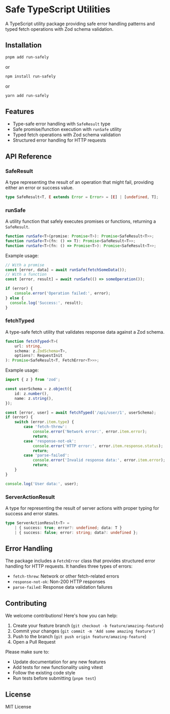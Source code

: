 # Safe TypeScript Utilities

A TypeScript utility package providing safe error handling patterns and typed fetch operations with Zod schema validation.

## Installation

```bash
pnpm add run-safely
```
or
```bash
npm install run-safely
```
or
```bash
yarn add run-safely
```


## Features

- Type-safe error handling with `SafeResult` type
- Safe promise/function execution with `runSafe` utility
- Typed fetch operations with Zod schema validation
- Structured error handling for HTTP requests

## API Reference

### SafeResult

A type representing the result of an operation that might fail, providing either an error or success value.

```typescript
type SafeResult<T, E extends Error = Error> = [E] | [undefined, T];
```


### runSafe

A utility function that safely executes promises or functions, returning a `SafeResult`.

```typescript
function runSafe<T>(promise: Promise<T>): Promise<SafeResult<T>>;
function runSafe<T>(fn: () => T): Promise<SafeResult<T>>;
function runSafe<T>(fn: () => Promise<T>): Promise<SafeResult<T>>;
```

Example usage:

```typescript
// With a promise
const [error, data] = await runSafe(fetchSomeData());
// With a function
const [error, result] = await runSafe(() => someOperation());

if (error) {
	console.error('Operation failed:', error);
} else {
  console.log('Success:', result);
}
```

### fetchTyped

A type-safe fetch utility that validates response data against a Zod schema.

```typescript
function fetchTyped<T>(
	url: string,
	schema: z.ZodSchema<T>,
	options?: RequestInit
): Promise<SafeResult<T, FetchError<T>>>;
```


Example usage:

```typescript
import { z } from 'zod';

const userSchema = z.object({
	id: z.number(),
	name: z.string(),
});

const [error, user] = await fetchTyped('/api/user/1', userSchema);
if (error) {
	switch (error.item.type) {
		case 'fetch-threw':
			console.error('Network error:', error.item.error);
			return;
		case 'response-not-ok':
			console.error('HTTP error:', error.item.response.status);
			return;
		case 'parse-failed':
			console.error('Invalid response data:', error.item.error);
			return;
	}
}

console.log('User data:', user);
```


### ServerActionResult

A type for representing the result of server actions with proper typing for success and error states.

```typescript
type ServerActionResult<T> =
	| { success: true; error?: undefined; data: T }
	| { success: false; error: string; data?: undefined };
```


## Error Handling

The package includes a `FetchError` class that provides structured error handling for HTTP requests. It handles three types of errors:

- `fetch-threw`: Network or other fetch-related errors
- `response-not-ok`: Non-200 HTTP responses
- `parse-failed`: Response data validation failures

## Contributing

We welcome contributions! Here's how you can help:

1. Create your feature branch (`git checkout -b feature/amazing-feature`)
2. Commit your changes (`git commit -m 'Add some amazing feature'`)
3. Push to the branch (`git push origin feature/amazing-feature`)
4. Open a Pull Request

Please make sure to:
- Update documentation for any new features
- Add tests for new functionality using vitest
- Follow the existing code style
- Run tests before submitting (`pnpm test`)

## License

MIT License